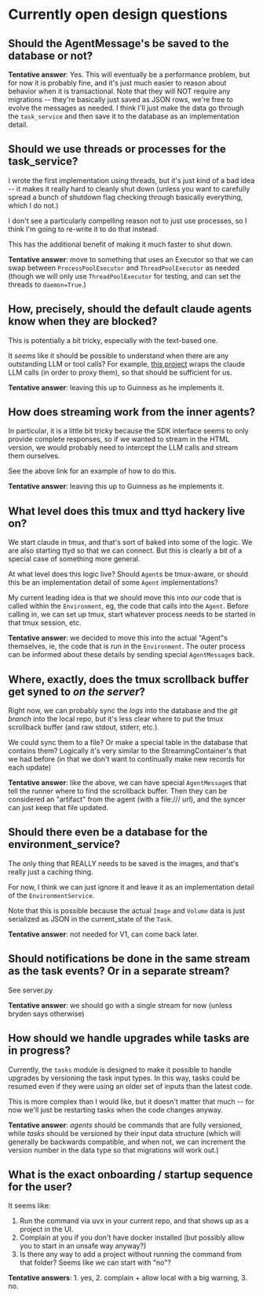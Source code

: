 # Currently open design questions

## Should the AgentMessage's be saved to the database or not?

**Tentative answer**: Yes. This will eventually be a performance problem, but for now it is probably fine,
and it's just much easier to reason about behavior when it is transactional.
Note that they will NOT require any migrations -- they're basically just saved as JSON rows, we're free to evolve the messages as needed.
I think I'll just make the data go through the `task_service` and then save it to the database as an implementation detail.

## Should we use threads or processes for the task_service?

I wrote the first implementation using threads, but it's just kind of a bad idea --
it makes it really hard to cleanly shut down (unless you want to carefully spread a bunch of shutdown flag checking through basically everything, which I do not.)

I don't see a particularly compelling reason not to just use processes, so I think I'm going to re-write it to do that instead.

This has the additional benefit of making it much faster to shut down.

**Tentative answer**: move to something that uses an Executor so that we can swap between `ProcessPoolExecutor` and `ThreadPoolExecutor` as needed
(though we will only use `ThreadPoolExecutor` for testing, and can set the threads to `daemon=True`.)

## How, precisely, should the default claude agents know when they are blocked?

This is potentially a bit tricky, especially with the text-based one.

It *seems* like it should be possible to understand when there are any outstanding LLM or tool calls?
For example, [this project](https://github.com/1rgs/claude-code-proxy) wraps the claude LLM calls (in order to proxy them),
so that should be sufficient for us.

**Tentative answer**: leaving this up to Guinness as he implements it.

## How does streaming work from the inner agents?

In particular, it is a little bit tricky because the SDK interface seems to only provide complete responses,
so if we wanted to stream in the HTML version, we would probably need to intercept the LLM calls and stream them ourselves.

See the above link for an example of how to do this.

**Tentative answer**: leaving this up to Guinness as he implements it.

## What level does this tmux and ttyd hackery live on?

We start claude in tmux, and that's sort of baked into some of the logic.
We are also starting ttyd so that we can connect.
But this is clearly a bit of a special case of something more general.

At what level does this logic live? Should `Agent`s be tmux-aware, or should this be an implementation detail of some `Agent` implementations?

My current leading idea is that we should move this into *our* code that is called within the `Environment`, eg, the code that calls into the `Agent`.
Before calling in, we can set up tmux, start whatever process needs to be started in that tmux session, etc.

**Tentative answer**: we decided to move this into the actual "Agent"s themselves, ie, the code that is run in the `Environment`.
The outer process can be informed about these details by sending special `AgentMessage`s back.

## Where, exactly, does the tmux scrollback buffer get syned to *on the server*?

Right now, we can probably sync the *logs* into the database and the *git branch* into the local repo,
but it's less clear where to put the tmux scrollback buffer (and raw stdout, stderr, etc.).

We could sync them to a file? Or make a special table in the database that contains them?
Logically it's very similar to the StreamingContainer's that we had before
(in that we don't want to continually make new records for each update)

**Tentative answer**: like the above, we can have special `AgentMessage`s that tell the runner where to find the scrollback buffer.
Then they can be considered an "artifact" from the agent (with a file:/// url), and the syncer can just keep that file updated.

## Should there even be a database for the environment_service?

The only thing that REALLY needs to be saved is the images, and that's really just a caching thing.

For now, I think we can just ignore it and leave it as an implementation detail of the `EnvironmentService`.

Note that this is possible because the actual `Image` and `Volume` data is just serialized as JSON in the current_state of the `Task`.

**Tentative answer**: not needed for V1, can come back later.

## Should notifications be done in the same stream as the task events? Or in a separate stream?

See server.py

**Tentative answer**: we should go with a single stream for now (unless bryden says otherwise)

## How should we handle upgrades while tasks are in progress?

Currently, the `tasks` module is designed to make it possible to handle upgrades by versioning the task input types.
In this way, tasks could be resumed even if they were using an older set of inputs than the latest code.

This is more complex than I would like, but it doesn't matter that much -- for now we'll just be restarting tasks when the code changes anyway.

**Tentative answer**: *agents* should be commands that are fully versioned, while *tasks* should be versioned by their input data structure
(which will generally be backwards compatible, and when not, we can increment the version number in the data type so that migrations will work out.)

## What is the exact onboarding / startup sequence for the user?

It seems like:
1. Run the command via uvx in your current repo, and that shows up as a project in the UI.
2. Complain at you if you don't have docker installed (but possibly allow you to start in an unsafe way anyway?)
3. Is there any way to add a project without running the command from that folder? Seems like we can start with "no"?

**Tentative answers**: 1. yes, 2. complain + allow local with a big warning, 3. no.
